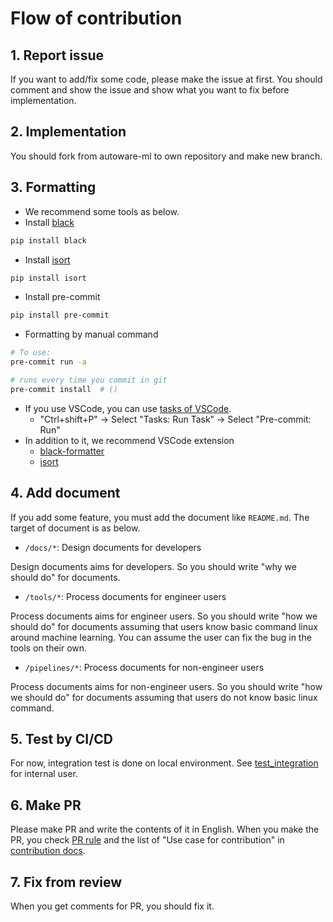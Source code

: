 # Flow of contribution
## 1. Report issue

If you want to add/fix some code, please make the issue at first.
You should comment and show the issue and show what you want to fix  before implementation.

## 2. Implementation

You should fork from autoware-ml to own repository and make new branch.

## 3. Formatting

- We recommend some tools as below.
- Install [black](https://github.com/psf/black)

```sh
pip install black
```

- Install [isort](https://github.com/PyCQA/isort)

```sh
pip install isort
```

- Install pre-commit

```sh
pip install pre-commit
```

- Formatting by manual command

```sh
# To use:
pre-commit run -a

# runs every time you commit in git
pre-commit install  # ()
```

- If you use VSCode, you can use [tasks of VSCode](https://github.com/tier4/AWML/blob/main/.vscode/tasks.json).
  - "Ctrl+shift+P" -> Select "Tasks: Run Task" -> Select "Pre-commit: Run"
- In addition to it, we recommend VSCode extension
  - [black-formatter](https://marketplace.visualstudio.com/items?itemName=ms-python.black-formatter)
  - [isort](https://marketplace.visualstudio.com/items?itemName=ms-python.isort)

## 4. Add document

If you add some feature, you must add the document like `README.md`.
The target of document is as below.

- `/docs/*`: Design documents for developers

Design documents aims for developers.
So you should write "why we should do" for documents.

- `/tools/*`: Process documents for engineer users

Process documents aims for engineer users.
So you should write "how we should do" for documents assuming that users know basic command linux around machine learning.
You can assume the user can fix the bug in the tools on their own.

- `/pipelines/*`: Process documents for non-engineer users

Process documents aims for non-engineer users.
So you should write "how we should do" for documents assuming that users do not know basic linux command.

## 5. Test by CI/CD

For now, integration test is done on local environment.
See [test_integration](/tools/test_integration) for internal user.

## 6. Make PR

Please make PR and write the contents of it in English.
When you make the PR, you check [PR rule](/docs/contribution/contribution_flow/pr_rule.md) and the list of "Use case for contribution" in [contribution docs](/docs/contribution/contribution.md).

## 7. Fix from review

When you get comments for PR, you should fix it.
